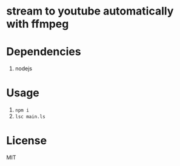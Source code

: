 # stream to youtube automatically with ffmpeg

# Dependencies
1. nodejs

# Usage
1. `npm i`
2. `lsc main.ls`

# License

MIT